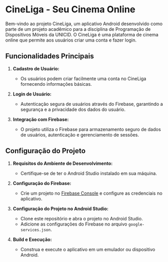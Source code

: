 # CineLiga - Seu Cinema Online

Bem-vindo ao projeto CineLiga, um aplicativo Android desenvolvido como parte de um projeto acadêmico para a disciplina de Programação de Dispositivos Móveis da UNICID. 
O CineLiga é uma plataforma de cinema online que permite aos usuários criar uma conta e fazer login.

## Funcionalidades Principais

1. **Cadastro de Usuário:**
   - Os usuários podem criar facilmente uma conta no CineLiga fornecendo informações básicas.

2. **Login de Usuário:**
   - Autenticação segura de usuários através do Firebase, garantindo a segurança e a privacidade dos dados do usuário.

3. **Integração com Firebase:**
   - O projeto utiliza o Firebase para armazenamento seguro de dados de usuários, autenticação e gerenciamento de sessões.
     
## Configuração do Projeto

1. **Requisitos do Ambiente de Desenvolvimento:**
   - Certifique-se de ter o Android Studio instalado em sua máquina.

2. **Configuração do Firebase:**
   - Crie um projeto no [Firebase Console](https://console.firebase.google.com/) e configure as credenciais no aplicativo.

3. **Configuração do Projeto no Android Studio:**
   - Clone este repositório e abra o projeto no Android Studio.
   - Adicione as configurações do Firebase no arquivo `google-services.json`.

4. **Build e Execução:**
   - Construa e execute o aplicativo em um emulador ou dispositivo Android.
